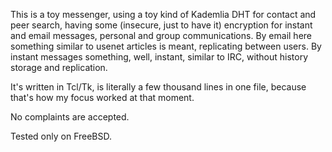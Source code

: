 This is a toy messenger, using a toy kind of Kademlia DHT for contact and peer search, having some (insecure, just to have it) encryption for instant and email messages, personal and group communications.
By email here something similar to usenet articles is meant, replicating between users.
By instant messages something, well, instant, similar to IRC, without history storage and replication.

It's written in Tcl/Tk, is literally a few thousand lines in one file, because that's how my focus worked at that moment.

No complaints are accepted.

Tested only on FreeBSD.
